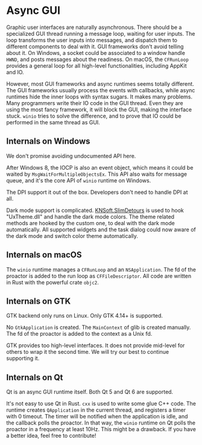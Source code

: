 # Async GUI

Graphic user interfaces are naturally asynchronous. There should be a specialized GUI thread running a message loop, waiting for user inputs. The loop transforms the user inputs into messages, and dispatch them to different components to deal with it. GUI frameworks don't avoid telling about it. On Windows, a socket could be associated to a window handle `HWND`, and posts messages about the readiness. On macOS, the `CFRunLoop` provides a general loop for all high-level functionalities, including AppKit and IO.

However, most GUI frameworks and async runtimes seems totally different. The GUI frameworks usually process the events with callbacks, while async runtimes hide the inner loops with syntax sugars. It makes many problems. Many programmers write their IO code in the GUI thread. Even they are using the most fancy framework, it will block the GUI, making the interface stuck. `winio` tries to solve the difference, and to prove that IO could be performed in the same thread as GUI.

## Internals on Windows

We don't promise avoiding undocumented API here.

After Windows 8, the IOCP is also an event object, which means it could be waited by `MsgWaitForMultipleObjectsEx`. This API also waits for message queue, and it's the core API of `winio` runtime on Windows.

The DPI support it out of the box. Developers don't need to handle DPI at all.

Dark mode support is complicated. [KNSoft.SlimDetours](https://github.com/KNSoft/KNSoft.SlimDetours) is used to hook "UxTheme.dll" and handle the dark mode colors. The theme related methods are hooked by the custom one, to deal with the dark mode automatically. All supported widgets and the task dialog could now aware of the dark mode and switch color theme automatically.

## Internals on macOS

The `winio` runtime manages a `CFRunLoop` and an `NSApplication`. The fd of the proactor is added to the run loop as `CFFileDescriptor`. All code are written in Rust with the powerful crate `objc2`.

## Internals on GTK

GTK backend only runs on Linux. Only GTK 4.14+ is supported.

No `GtkApplication` is created. The `MainContext` of glib is created manually. The fd of the proactor is added to the context as a Unix fd.

GTK provides too high-level interfaces. It does not provide mid-level for others to wrap it the second time. We will try our best to continue supporting it.

## Internals on Qt

Qt is an async GUI runtime itself. Both Qt 5 and Qt 6 are supported.

It's not easy to use Qt in Rust. `cxx` is used to write some glue C++ code. The runtime creates `QApplication` in the current thread, and registers a timer with 0 timeout. The timer will be notified when the application is idle, and the callback polls the proactor. In that way, the `winio` runtime on Qt polls the proactor in a frequency at least 10Hz. This might be a drawback. If you have a better idea, feel free to contribute!
